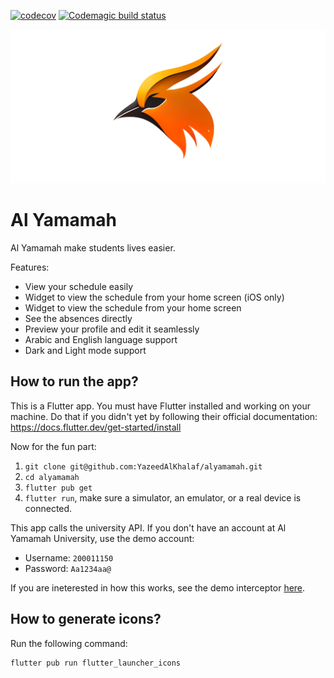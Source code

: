 [![codecov](https://codecov.io/github/YazeedAlKhalaf/alyamamah/branch/main/graph/badge.svg?token=AS27LN330N)](https://codecov.io/github/YazeedAlKhalaf/alyamamah)
[![Codemagic build status](https://api.codemagic.io/apps/64057683f94c592e7c8a026b/64057683f94c592e7c8a026a/status_badge.svg)](https://codemagic.io/apps/64057683f94c592e7c8a026b/64057683f94c592e7c8a026a/latest_build)

![feature-graphic](./readme_images/feature-graphic.png)

# Al Yamamah

Al Yamamah make students lives easier.

Features:

- View your schedule easily
- Widget to view the schedule from your home screen (iOS only)
- Widget to view the schedule from your home screen
- See the absences directly
- Preview your profile and edit it seamlessly
- Arabic and English language support
- Dark and Light mode support

## How to run the app?

This is a Flutter app. You must have Flutter installed and working on your machine. Do that if you didn't yet by following their official documentation:
https://docs.flutter.dev/get-started/install

Now for the fun part:

1. `git clone git@github.com:YazeedAlKhalaf/alyamamah.git`
2. `cd alyamamah`
3. `flutter pub get`
4. `flutter run`, make sure a simulator, an emulator, or a real device is connected.

This app calls the university API. If you don't have an account at Al Yamamah University, use the demo account:

- Username: `200011150`
- Password: `Aa1234aa@`

If you are ineterested in how this works, see the demo interceptor [here](https://github.com/YazeedAlKhalaf/alyamamah/blob/main/lib/core/services/api/interceptors/demo_mode_interceptor.dart).

## How to generate icons?

Run the following command:

```
flutter pub run flutter_launcher_icons
```
